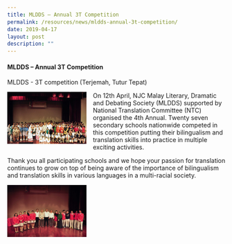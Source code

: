 ```yaml
---
title: MLDDS – Annual 3T Competition
permalink: /resources/news/mldds-annual-3t-competition/
date: 2019-04-17
layout: post
description: ""
---
```

#### MLDDS – Annual 3T Competition

MLDDS - 3T competition (Terjemah, Tutur Tepat)

<img src="/images/news9.png" style="width:183px;height:120px;margin-right:15px;" align = "left"> On 12th April, NJC Malay Literary, Dramatic and Debating Society (MLDDS) supported by National Translation Committee (NTC) organised the 4th Annual.
Twenty seven secondary schools nationwide competed in this competition putting their bilingualism and translation skills into practice in multiple exciting activities.

Thank you all participating schools and we hope your passion for translation continues to grow on top of being aware of the importance of bilingualism and translation skills in various languages in a multi-racial society.

<img src="/images/news10.png" style="width:183px;height:120px;margin-right:15px;" align = "left">